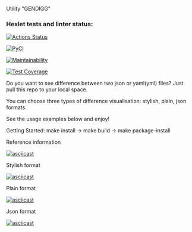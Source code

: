 Utility "GENDIGG"

### Hexlet tests and linter status:
[![Actions Status](https://github.com/PolinaIkonnikova/python-project-lvl2/workflows/hexlet-check/badge.svg)](https://github.com/PolinaIkonnikova/python-project-lvl2/actions)

[![PyCI](https://github.com/PolinaIkonnikova/python-project-lvl2/actions/workflows/PyCI.yml/badge.svg)](https://github.com/PolinaIkonnikova/python-project-lvl2/actions/workflows/PyCI.yml)

[![Maintainability](https://api.codeclimate.com/v1/badges/b1adf05fa6f55999f3a3/maintainability)](https://codeclimate.com/github/PolinaIkonnikova/python-project-lvl2/maintainability)

[![Test Coverage](https://api.codeclimate.com/v1/badges/b1adf05fa6f55999f3a3/test_coverage)](https://codeclimate.com/github/PolinaIkonnikova/python-project-lvl2/test_coverage)

Do you want to see difference between two json or yaml(yml) files?
Just pull this repo to your local space.

You can choose three types of difference visualisation: stylish, plain, json formats.

See the usage examples below and enjoy!

Getting Started: make install -> make build -> make package-install


Reference information

[![asciicast](https://asciinema.org/a/8QmXCex2iMh0tVo4umor7Eg6k.svg)](https://asciinema.org/a/8QmXCex2iMh0tVo4umor7Eg6k?speed=2)

Stylish format

[![asciicast](https://asciinema.org/a/0dkzlEhjTj2uxVF8RgTMWUvrV.svg)](https://asciinema.org/a/0dkzlEhjTj2uxVF8RgTMWUvrV?speed=2)

Plain format

[![asciicast](https://asciinema.org/a/xxB7LETUAEt9R6Iy34BXKL2IO.svg)](https://asciinema.org/a/xxB7LETUAEt9R6Iy34BXKL2IO?speed=2)

Json format

[![asciicast](https://asciinema.org/a/1tRu9zjxOKLZOop0u9sq5vrP7.svg)](https://asciinema.org/a/1tRu9zjxOKLZOop0u9sq5vrP7?speed=2)
